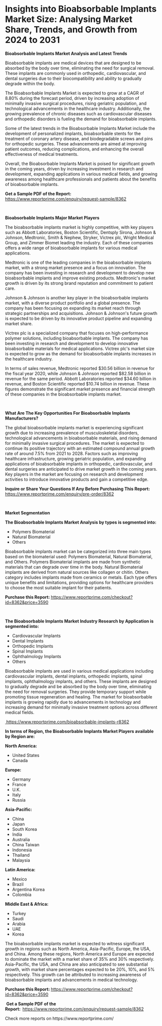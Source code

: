 <p><h1>Insights into Bioabsorbable Implants Market Size: Analysing Market Share, Trends, and Growth from 2024 to 2031</h1></p><p><strong>Bioabsorbable Implants Market Analysis and Latest Trends</strong></p>
<p><p>Bioabsorbable implants are medical devices that are designed to be absorbed by the body over time, eliminating the need for surgical removal. These implants are commonly used in orthopedic, cardiovascular, and dental surgeries due to their biocompatibility and ability to gradually degrade within the body.</p><p>The Bioabsorbable Implants Market is expected to grow at a CAGR of 8.80% during the forecast period, driven by increasing adoption of minimally invasive surgical procedures, rising geriatric population, and technological advancements in the healthcare industry. Additionally, the growing prevalence of chronic diseases such as cardiovascular diseases and orthopedic disorders is fueling the demand for bioabsorbable implants.</p><p>Some of the latest trends in the Bioabsorbable Implants Market include the development of personalized implants, bioabsorbable stents for the treatment of coronary artery disease, and biodegradable screws and pins for orthopedic surgeries. These advancements are aimed at improving patient outcomes, reducing complications, and enhancing the overall effectiveness of medical treatments.</p><p>Overall, the Bioabsorbable Implants Market is poised for significant growth in the coming years, driven by increasing investment in research and development, expanding applications in various medical fields, and growing awareness among healthcare professionals and patients about the benefits of bioabsorbable implants.</p></p>
<p><strong>Get a Sample PDF of the Report:&nbsp;</strong> <a href="https://www.reportprime.com/enquiry/request-sample/8362">https://www.reportprime.com/enquiry/request-sample/8362</a></p>
<p>&nbsp;</p>
<p><strong>Bioabsorbable Implants Major Market Players</strong></p>
<p><p>The bioabsorbable implants market is highly competitive, with key players such as Abbott Laboratories, Boston Scientific, Dentsply Sirona, Johnson & Johnson, Medtronic, Smith & Nephew, Stryker, Victrex plc, Wright Medical Group, and Zimmer Biomet leading the industry. Each of these companies offers a wide range of bioabsorbable implants for various medical applications.</p><p>Medtronic is one of the leading companies in the bioabsorbable implants market, with a strong market presence and a focus on innovation. The company has been investing in research and development to develop new bioabsorbable implants and improve existing products. Medtronic's market growth is driven by its strong brand reputation and commitment to patient care.</p><p>Johnson & Johnson is another key player in the bioabsorbable implants market, with a diverse product portfolio and a global presence. The company has been focusing on expanding its market reach through strategic partnerships and acquisitions. Johnson & Johnson's future growth is expected to be driven by its innovative product pipeline and expanding market share.</p><p>Victrex plc is a specialized company that focuses on high-performance polymer solutions, including bioabsorbable implants. The company has been investing in research and development to develop innovative bioabsorbable materials for medical applications. Victrex plc's market size is expected to grow as the demand for bioabsorbable implants increases in the healthcare industry.</p><p>In terms of sales revenue, Medtronic reported $30.56 billion in revenue for the fiscal year 2020, while Johnson & Johnson reported $82.58 billion in revenue for the same period. Abbott Laboratories reported $34.60 billion in revenue, and Boston Scientific reported $10.74 billion in revenue. These figures demonstrate the significant market presence and financial strength of these companies in the bioabsorbable implants market.</p></p>
<p>&nbsp;</p>
<p><strong>What Are The Key Opportunities For Bioabsorbable Implants Manufacturers?</strong></p>
<p><p>The global bioabsorbable implants market is experiencing significant growth due to increasing prevalence of musculoskeletal disorders, technological advancements in bioabsorbable materials, and rising demand for minimally invasive surgical procedures. The market is expected to continue its positive trajectory with an estimated compound annual growth rate of around 7.5% from 2021 to 2028. Factors such as improving healthcare infrastructure, growing geriatric population, and expanding applications of bioabsorbable implants in orthopedic, cardiovascular, and dental surgeries are anticipated to drive market growth in the coming years. Key players in the market are focusing on research and development activities to introduce innovative products and gain a competitive edge.</p></p>
<p><strong>Inquire or Share Your Questions If Any Before Purchasing This Report:</strong> <a href="https://www.reportprime.com/enquiry/pre-order/8362">https://www.reportprime.com/enquiry/pre-order/8362</a></p>
<p>&nbsp;</p>
<p><strong>Market Segmentation</strong></p>
<p><strong>The Bioabsorbable Implants Market Analysis by types is segmented into:</strong></p>
<p><ul><li>Polymers Biomaterial</li><li>Natural Biomaterial</li><li>Others</li></ul></p>
<p><p>Bioabsorbable implants market can be categorized into three main types based on the biomaterial used: Polymers Biomaterial, Natural Biomaterial, and Others. Polymers Biomaterial implants are made from synthetic materials that can degrade over time in the body. Natural Biomaterial implants are derived from natural sources like collagen or chitin. Others category includes implants made from ceramics or metals. Each type offers unique benefits and limitations, providing options for healthcare providers to choose the most suitable implant for their patients.</p></p>
<p><strong>Purchase this Report:&nbsp;</strong><a href="https://www.reportprime.com/checkout?id=8362&price=3590">https://www.reportprime.com/checkout?id=8362&price=3590</a></p>
<p>&nbsp;</p>
<p><strong>The Bioabsorbable Implants Market Industry Research by Application is segmented into:</strong></p>
<p><ul><li>Cardiovascular Implants</li><li>Dental Implants</li><li>Orthopedic Implants</li><li>Spinal Implants</li><li>Ophthalmology Implants</li><li>Others</li></ul></p>
<p><p>Bioabsorbable implants are used in various medical applications including cardiovascular implants, dental implants, orthopedic implants, spinal implants, ophthalmology implants, and others. These implants are designed to gradually degrade and be absorbed by the body over time, eliminating the need for removal surgeries. They provide temporary support while promoting tissue regeneration and healing. The market for bioabsorbable implants is growing rapidly due to advancements in technology and increasing demand for minimally invasive treatment options across different medical fields.</p></p>
<p><a href="https://www.reportprime.com/bioabsorbable-implants-r8362">&nbsp;https://www.reportprime.com/bioabsorbable-implants-r8362</a></p>
<p><strong>In terms of Region, the Bioabsorbable Implants Market Players available by Region are:</strong></p>
<p>
    <p> <strong> North America: </strong>
        <ul>
            <li>United States</li>
            <li>Canada</li>
        </ul>
        </p> 
    <p> <strong> Europe: </strong>
        <ul>
            <li>Germany</li>
            <li>France</li>
            <li>U.K.</li>
            <li>Italy</li>
            <li>Russia</li>
        </ul>
        </p> 
    <p> <strong> Asia-Pacific: </strong>
        <ul>
            <li>China</li>
            <li>Japan</li>
            <li>South Korea</li>
            <li>India</li>
            <li>Australia</li>
            <li>China Taiwan</li>
            <li>Indonesia</li>
            <li>Thailand</li>
            <li>Malaysia</li>
        </ul>
        </p> 
    <p> <strong> Latin America: </strong>
        <ul>
            <li>Mexico</li>
            <li>Brazil</li>
            <li>Argentina Korea</li>
            <li>Colombia</li>
        </ul>
        </p> 
    <p> <strong> Middle East & Africa: </strong>
        <ul>
            <li>Turkey</li>
            <li>Saudi</li>
            <li>Arabia</li>
            <li>UAE</li>
            <li>Korea</li>
        </ul>
    </p>
    </p>
<p><p>The bioabsorbable implants market is expected to witness significant growth in regions such as North America, Asia-Pacific, Europe, the USA, and China. Among these regions, North America and Europe are expected to dominate the market with a market share of 35% and 30% respectively. Asia-Pacific, the USA, and China are also anticipated to see substantial growth, with market share percentages expected to be 20%, 10%, and 5% respectively. This growth can be attributed to increasing awareness of bioabsorbable implants and advancements in medical technology.</p></p>
<p><strong>Purchase this Report: </strong><a href="https://www.reportprime.com/checkout?id=8362&price=3590">https://www.reportprime.com/checkout?id=8362&price=3590</a></p>
<p>&nbsp;<strong>Get a Sample PDF of the Report:&nbsp;&nbsp;</strong><a href="https://www.reportprime.com/enquiry/request-sample/8362">https://www.reportprime.com/enquiry/request-sample/8362</a></p>
<p><strong></strong></p>
<p>Check more reports on https://www.reportprime.com/</p>